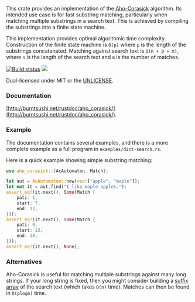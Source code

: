 This crate provides an implementation of the
[Aho-Corasick](http://en.wikipedia.org/wiki/Aho%E2%80%93Corasick_string_matching_algorithm)
algorithm. Its intended use case is for fast substring matching, particularly
when matching multiple substrings in a search text. This is achieved by
compiling the substrings into a finite state machine.

This implementation provides optimal algorithmic time complexity. Construction
of the finite state machine is `O(p)` where `p` is the length of the substrings
concatenated. Matching against search text is `O(n + p + m)`, where `n` is
the length of the search text and `m` is the number of matches.

[![Build status](https://api.travis-ci.org/BurntSushi/aho-corasick.png)](https://travis-ci.org/BurntSushi/aho-corasick)
[![](http://meritbadge.herokuapp.com/aho-corasick)](https://crates.io/crates/aho-corasick)

Dual-licensed under MIT or the [UNLICENSE](http://unlicense.org).


### Documentation

[http://burntsushi.net/rustdoc/aho_corasick/](http://burntsushi.net/rustdoc/aho_corasick/).


### Example

The documentation contains several examples, and there is a more complete
example as a full program in `examples/dict-search.rs`.

Here is a quick example showing simple substring matching:

```rust
use aho_corasick::{AcAutomaton, Match};

let aut = AcAutomaton::new(vec!["apple", "maple"]);
let mut it = aut.find("I like maple apples.");
assert_eq!(it.next(), Some(Match {
    pati: 1,
    start: 7,
    end: 12,
}));
assert_eq!(it.next(), Some(Match {
    pati: 0,
    start: 13,
    end: 18,
}));
assert_eq!(it.next(), None);
```


### Alternatives

Aho-Corasick is useful for matching multiple substrings against many long
strings. If your long string is fixed, then you might consider building a
[suffix array](https://github.com/BurntSushi/suffix)
of the search text (which takes `O(n)` time). Matches can then be found in
`O(plogn)` time.
